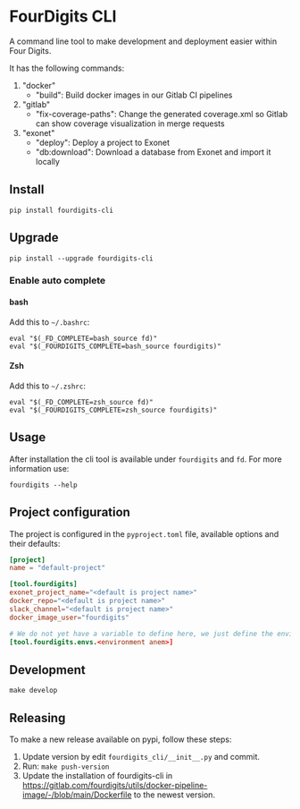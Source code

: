 # FourDigits CLI

A command line tool to make development and deployment easier within Four Digits.

It has the following commands:

1. "docker"
    - "build": Build docker images in our Gitlab CI pipelines
2. "gitlab"
    - "fix-coverage-paths": Change the generated coverage.xml so Gitlab can show coverage visualization in merge requests
3. "exonet"
   - "deploy": Deploy a project to Exonet
   - "db:download": Download a database from Exonet and import it locally

## Install

    pip install fourdigits-cli

## Upgrade

    pip install --upgrade fourdigits-cli

### Enable auto complete

#### bash

Add this to `~/.bashrc`:

```shell
eval "$(_FD_COMPLETE=bash_source fd)"
eval "$(_FOURDIGITS_COMPLETE=bash_source fourdigits)"
```

#### Zsh

Add this to `~/.zshrc`:

```shell
eval "$(_FD_COMPLETE=zsh_source fd)"
eval "$(_FOURDIGITS_COMPLETE=zsh_source fourdigits)"
```

## Usage

After installation the cli tool is available under `fourdigits` and `fd`.
For more information use:

    fourdigits --help

## Project configuration

The project is configured in the `pyproject.toml` file, available options and their defaults:

```toml
[project]
name = "default-project"

[tool.fourdigits]
exonet_project_name="<default is project name>"
docker_repo="<default is project name>"
slack_channel="<default is project name>"
docker_image_user="fourdigits"

# We do not yet have a variable to define here, we just define the environment name
[tool.fourdigits.envs.<environment anem>]
```

## Development

    make develop

## Releasing

To make a new release available on pypi, follow these steps:

1. Update version by edit `fourdigits_cli/__init__.py` and commit.
2. Run: `make push-version`
3. Update the installation of fourdigits-cli in https://gitlab.com/fourdigits/utils/docker-pipeline-image/-/blob/main/Dockerfile
to the newest version.
